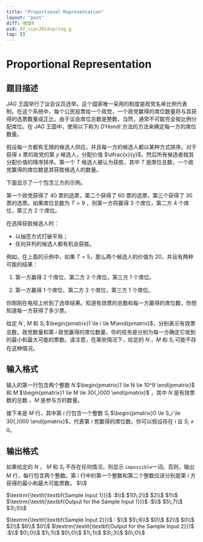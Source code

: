 ```yaml
---
title: "Proportional Representation"
layout: "post"
diff: 难度0
pid: AT_icpc2014spring_g
tag: []
---
```


# Proportional Representation

## 题目描述

$JAG$ 王国举行了议会议员选举。这个国家唯一采用的制度是政党名单比例代表制。在这个系统中，每个公民投票给一个政党，一个政党赢得的席位数量将与其获得的选票数量成正比。由于议会席位总数是整数，当然，通常不可能完全按比例分配席位。在 $JAG$ 王国中，使用以下称为 $D'Hondt$ 方法的方法来确定每一方的席位数量。

假设每一方都有无限的候选人供应，并且每一方的候选人都以某种方式排序。对于获得 $x$ 票的政党的第 $y$ 候选人，分配价值 $\dfrac{x}{y}$。然后所有候选者按其分配价值的降序排序。第一个 $T$ 候选人被认为获胜，其中 $T$ 是席位总数，一个政党赢得的席位数是其获胜候选人的数量。

下面显示了一个包含三方的示例。

第一个政党获得了 $40$ 票的选票，第二个获得了 $60$ 票的选票，第三个获得了 $30$ 票的选票。如果席位总数为 $T = 9$ ，则第一方将赢得 $3$ 个席位，第二方 $4$ 个席位，第三方 $2$ 个席位。


在选择获胜候选人时：
- 以抽签方式打破平局；
- 任何并列的候选人都有机会获胜。

例如，在上面的示例中，如果 $T = 5$，那么两个候选人的价值为 $20$，并且有两种可能的结果：

1. 第一方赢得 $2$ 个席位、第二方 $2$ 个席位，第三方 $1$ 个席位。

1. 第一方赢得 $1$ 个席位、第二方 $3$ 个席位，第三方 $1$ 个席位。

你刚刚在电视上听到了选举结果。知道有效票的总数和每一方赢得的席位数，你想知道每一方获得了多少票。

给定 $N$ , $M$ 和 $S_i$ $\begin{pmatrix}1 \le i \le M\end{pmatrix}$，分别表示有效票总数，政党数量和第 $i$ 政党赢得的席位数量，你的任务是分别为每一方确定它收到的最小和最大可能的票数。请注意，在某些情况下，给定的 $N$ ，$M$ 和 $S_i$ 可能不存在这种情况。

## 输入格式

输入的第一行包含两个整数 $N$ $\begin{pmatrix}1 \le N \le 10^9 \end{pmatrix}$ 和 $M$ $\begin{pmatrix}1 \le M \le 30{,}000 \end{pmatrix}$ ，其中 $N$ 是有效票数的总数 ，$M$ 是参与方的数量。

接下来是 $M$ 行，其中第 $i$ 行包含一个整数 $S_i$ $\begin{pmatrix}0 \le S_i \le 30{,}000 \end{pmatrix}$，代表第 $i$ 党赢得的席位数。你可以假设存在 $i$ 且 $S_i \ne 0$。

## 输出格式

如果给定的 $N$ ， $M$ 和 $S_i$ 不存在任何情况，则显示 ```impossible```一词。否则，输出 $M$ 行，每行包含两个整数。第 $i$ 行中的第一个整数和第二个整数应该分别是第 $i$ 方获得的最小和最大可能票数。
$\\$

$\textrm{\textit{\textbf{Sample Input 1}}}$ :$\\$
$10\;2\\$
$2\\$
$1\\$
$\textrm{\textit{\textbf{Output for the Sample Input 1}}}$ :$\\$
$5\;7\\$
$3\;5\\$

$\textrm{\textit{\textbf{Sample Input 2}}}$ : $\\$
$5\;6\\$
$0\\$
$2\\$
$0\\$
$2\\$
$6\\$
$0\\$
$\textrm{\textit{\textbf{Output for the Sample Input 2}}}$ :$\\$
$0\;0\\$
$1\;1\\$
$0\;0\\$
$1\;1\\$
$3\;3\\$
$0\;0\\$

